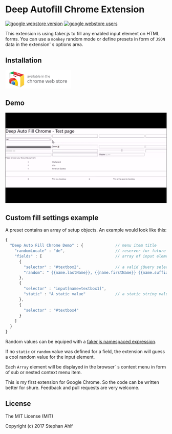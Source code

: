 # Deep Autofill Chrome Extension
[![google webstore version](https://img.shields.io/chrome-web-store/v/dcanhnkbelfogjbcifegdkgecfammhnk.svg)](https://chrome.google.com/webstore/detail/deep-auto-fill-chrome/dcanhnkbelfogjbcifegdkgecfammhnk)
[![google webstore users](https://img.shields.io/chrome-web-store/d/dcanhnkbelfogjbcifegdkgecfammhnk.svg?maxAge=2592000)](https://chrome.google.com/webstore/detail/deep-auto-fill-chrome/dcanhnkbelfogjbcifegdkgecfammhnk)

This extension is using faker.js to fill any enabled input element on HTML forms. You can use a `monkey` random mode or define presets in form of `JSON` data in the extension' s options area.

## Installation

[![chrome.google.com/webstore](ChromeWebStore_Badge_v2_206x58.png)](https://chrome.google.com/webstore/detail/deep-auto-fill-chrome/dcanhnkbelfogjbcifegdkgecfammhnk)

## Demo

![demo](demo.gif)

## Custom fill settings example

A preset contains an array of setup objects. An example would look like this:

```javascript
{
  "Deep Auto Fill Chrome Demo" : {              // menu item title
    "randomLocale" : "de",                      // reserver for future use
    "fields" : [                                // array of input elements
      {
        "selector" : "#textbox2",               // a valid jQuery selector. Check your dev tools console to see any errors.
        "random": " {{name.lastName}}, {{name.firstName}} {{name.suffix}}"  // randomized faker values described in some form of template language
      },
      {
        "selector" : "input[name=textbox1]",
        "static" : "A static value"             // a static string value. Usefull if you always want the same email address.
      },
      {
        "selector" : "#textbox4"
      }
    ]
  }
}
```

Random values can be equiped with a [faker.js namespaced expression](https://github.com/marak/Faker.js/#api-methods).

If no `static` or `random` value was defined for a field, the extension will guess a cool random value for the input element.

Each `Array` element will be displayed in the browser` s context menu in form of sub or nested context menu item.

This is my first extension for Google Chrome. So the code can be written better for shure. Feedback and pull requests are very welcome.

## License

The MIT License (MIT)

Copyright (c) 2017 Stephan Ahlf
